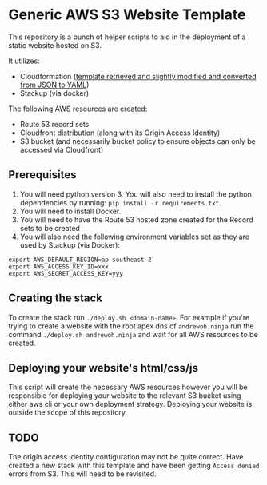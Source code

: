 # Generic AWS S3 Website Template #

This repository is a bunch of helper scripts to aid in the deployment of a static website hosted on S3.

It utilizes:
* Cloudformation ([template retrieved and slightly modified and converted from JSON to YAML](http://docs.aws.amazon.com/AWSCloudFormation/latest/UserGuide/sample-templates-services-us-west-2.html#w1ab2c21c45c15c33))
* Stackup (via docker)

The following AWS resources are created:
* Route 53 record sets
* Cloudfront distribution (along with its Origin Access Identity)
* S3 bucket (and necessarily bucket policy to ensure objects can only be accessed via Cloudfront)

## Prerequisites ##

1. You will need python version 3. You will also need to install the python dependencies by running: `pip install -r requirements.txt`.
2. You will need to install Docker.
3. You will need to have the Route 53 hosted zone created for the Record sets to be created
4. You will also need the following environment variables set as they are used by Stackup (via Docker):
```
export AWS_DEFAULT_REGION=ap-southeast-2
export AWS_ACCESS_KEY_ID=xxx
export AWS_SECRET_ACCESS_KEY=yyy
```

## Creating the stack
To create the stack run `./deploy.sh <domain-name>`. For example if you're trying to create a website
with the root apex dns of `andrewoh.ninja` run the command `./deploy.sh andrewoh.ninja` and wait for all 
AWS resources to be created.


## Deploying your website's html/css/js 
This script will create the necessary AWS resources however you will be responsible for deploying your website to the relevant S3 bucket
using either aws cli or your own deployment strategy. Deploying your website is outside the scope of this repository.

## TODO
The origin access identity configuration may not be quite correct. Have created a new stack with this template and
have been getting `Access denied` errors from S3. This will need to be revisited.